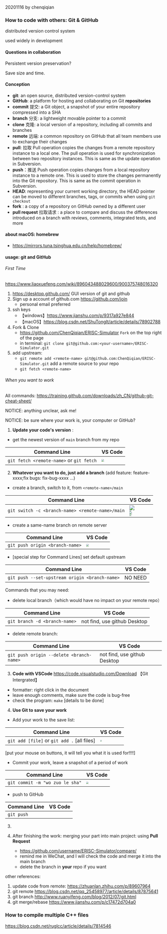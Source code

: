 20201116 by chenqiqian

### How to code with others: Git & GitHub

distributed version control system

used widely in development

#### Questions in collaboration

Persistent version preservation?

Save size and time.

#### Conception 

- **git**: an open source, distributed version-control system
- **GitHub**: a platform for hosting and collaborating on Git **repositories**
- **commit** 提交: a Git object, a snapshot of your entire repository compressed into a SHA
- **branch** 分支: a lightweight movable pointer to a commit
- **clone** 克隆: a local version of a repository, including all commits and branches
- **remote** 远端: a common repository on GitHub that all team members use to exchange their changes
- **pull**: 拉取 Pull operation copies the changes from a remote repository instance to a local one. The pull operation is used for synchronization between two repository instances. This is same as the update operation in Subversion.
- **push**：推送 Push operation copies changes from a local repository instance to a remote one. This is used to store the changes permanently into the Git repository. This is same as the commit operation in Subversion.
- **HEAD**: representing your current working directory, the HEAD pointer can be moved to different branches, tags, or commits when using `git checkout`
- **fork** : a copy of a repository on GitHub owned by a different user
- **pull request** 拉取请求 : a place to compare and discuss the differences introduced on a branch with reviews, comments, integrated tests, and more

#### about macOS: homebrew

+ https://mirrors.tuna.tsinghua.edu.cn/help/homebrew/

#### usage: git and GitHub

###### First Time

https://www.liaoxuefeng.com/wiki/896043488029600/900375748016320

1. https://desktop.github.com/ GUI version of git and github
2. Sign up a account of github.com https://github.com/join
   + personal email preferred
3. ssh keys 
   + 【windows】https://www.jianshu.com/p/9317a927e844
   + 【macOS】https://blog.csdn.net/ShuTongIt/article/details/78902788
4. Fork & Clone
   + https://github.com/ChenQiqian/ERISC-Simulator `Fork` on the top right of the page
   + in terminal: `git clone git@github.com:<your-username>/ERISC-Simulator.git`
5. add upstream: 
   + `git remote add <remote-name> git@github.com:ChenQiqian/ERISC-Simulator.git` add a remote source to your repo
   + `git fetch <remote-name>`  
###### When you want to work

All commands: https://training.github.com/downloads/zh_CN/github-git-cheat-sheet/

NOTICE: anything unclear, ask me!

NOTICE: be sure where your work is, your computer or GitHub?

1. **Update your code's version** : 
+ get the newest version of `main` branch from my repo

| Command Line                             | VS Code                               |
| ---------------------------------------- | ------------------------------------- |
| `git fetch <remote-name>` or `git fetch` | <img src="1.png" style="zoom:50%;" /> |

2. **Whatever you want to do, just add a branch** (add feature: feature-xxxx;fix bugs: fix-bug-xxxx ...)
+ create a branch, switch to it, from `<remote-name>/main`

| Command Line                                     | VS Code                                                      |
| ------------------------------------------------ | ------------------------------------------------------------ |
| `git switch -c <branch-name> <remote-name>/main` | <img src="2.png" style="zoom:100%;" /><br/><img src="3.png" style="zoom:33%;" /><br/><img src="4.png" style="zoom:50%;" /><br/><img src="5.png" style="zoom:33%;" /> |

+ create a same-name branch on remote server

| Command Line                    | VS Code                               |
| ------------------------------- | ------------------------------------- |
| `git push origin <branch-name>` | <img src="6.png" style="zoom:50%;" /> |

+ [special step for Command Lines] set default upstream

| Command Line                                   | VS Code |
| ---------------------------------------------- | ------- |
| `git push --set-upstream origin <branch-name>` | NO NEED |

Commands that you may need:

+ delete local branch（which would have no impact on your remote repo）

| Command Line                  | VS Code                      |
| ----------------------------- | ---------------------------- |
| `git branch -d <branch-name>` | not find, use github Desktop |

+ delete remote branch:

| Command Line                             | VS Code                      |
| ---------------------------------------- | ---------------------------- |
| `git push origin --delete <branch-name>` | not find, use github Desktop |

3. **Code with VSCode** https://code.visualstudio.com/Download 【Git Intergrated】

+ formatter: right click in the document
+ leave enough comments, make sure the code is bug-free
+ check the program: `make` [details to be done]

4. **Use Git to save your work**

+ Add your work to the save list:

| Command Line                                | VS Code                                |
| ------------------------------------------- | -------------------------------------- |
| `git add [file]` or `git add .` [all files] | <img src="10.png" style="zoom:33%;" /> |

[put your mouse on buttons, it will tell you what it is used for!!!!]

+ Commit your work, leave a snapshot of a period of work

| Command Line                    | VS Code                                |
| ------------------------------- | -------------------------------------- |
| `git commit -m "wo zuo le sha"` | <img src="11.png" style="zoom:44%;" /> |

+ push to GitHub

| Command Line | VS Code |
| ------------ | ------- |
| `git push`   |         |

3. 

5. After finishing the work: merging your part into main project: using **Pull Request**
   + https://github.com/username/ERISC-Simulator/compare/
   + remind me in WeChat, and I will check the code and merge it into the main branch
   + delete the branch in **your** repo if you want 

other references:
   1. update code from remote: https://zhuanlan.zhihu.com/p/89607964
   2. git remote https://blog.csdn.net/qq_25458977/article/details/87875641
   3. git branch http://www.ruanyifeng.com/blog/2012/07/git.html
   4. git merge/rebase https://www.jianshu.com/p/c17472d704a0


### How to compile multiple C++ files

https://blog.csdn.net/ruglcc/article/details/7814546